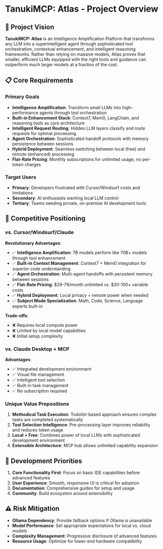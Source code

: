# TanukiMCP: Atlas - Project Overview

## 🎯 Project Vision
**TanukiMCP: Atlas** is an Intelligence Amplification Platform that transforms any LLM into a superintelligent agent through sophisticated tool orchestration, contextual enhancement, and intelligent reasoning frameworks. Rather than relying on massive models, Atlas proves that smaller, efficient LLMs equipped with the right tools and guidance can outperform much larger models at a fraction of the cost.

## 📋 Core Requirements

### Primary Goals
- **Intelligence Amplification**: Transform small LLMs into high-performance agents through tool orchestration
- **Built-in Enhancement Stack**: Context7, Mem0, LangChain, and reasoning tools as core architecture
- **Intelligent Request Routing**: Hidden LLM layers classify and route requests for optimal processing
- **Agent Orchestration**: Sophisticated handoff protocols with memory persistence between sessions
- **Hybrid Deployment**: Seamless switching between local (free) and remote (enhanced) processing
- **Flat-Rate Pricing**: Monthly subscriptions for unlimited usage, no per-token charges

### Target Users
- **Primary**: Developers frustrated with Cursor/Windsurf costs and limitations
- **Secondary**: AI enthusiasts wanting local LLM control
- **Tertiary**: Teams needing private, on-premise AI development tools

## 🚀 Competitive Positioning

### vs. Cursor/Windsurf/Claude
**Revolutionary Advantages**:
- ✅ **Intelligence Amplification**: 7B models perform like 70B+ models through tool enhancement
- ✅ **Built-in Context Management**: Context7 + Mem0 integration for superior code understanding
- ✅ **Agent Orchestration**: Multi-agent handoffs with persistent memory between sessions
- ✅ **Flat-Rate Pricing**: $29-79/month unlimited vs. $20-100+ variable costs
- ✅ **Hybrid Deployment**: Local privacy + remote power when needed
- ✅ **Subject Mode Specialization**: Math, Code, Science, Language experts built-in

**Trade-offs**:
- ❌ Requires local compute power
- ❌ Limited by local model capabilities
- ❌ Initial setup complexity

### vs. Claude Desktop + MCP
**Advantages**:
- ✅ Integrated development environment
- ✅ Visual file management
- ✅ Intelligent tool selection
- ✅ Built-in task management
- ✅ No subscription required

### Unique Value Propositions
1. **Methodical Task Execution**: Todolist-based approach ensures complex tasks are completed systematically
2. **Tool Selection Intelligence**: Pre-processing layer improves reliability and reduces token usage
3. **Local + Free**: Combines power of local LLMs with sophisticated development environment
4. **Extensible Architecture**: MCP hub allows unlimited capability expansion

## 📝 Development Priorities
1. **Core Functionality First**: Focus on basic IDE capabilities before advanced features
2. **User Experience**: Smooth, responsive UI is critical for adoption
3. **Documentation**: Comprehensive guides for setup and usage
4. **Community**: Build ecosystem around extensibility

## ⚠️ Risk Mitigation
- **Ollama Dependency**: Provide fallback options if Ollama is unavailable
- **Model Performance**: Set appropriate expectations for local vs. cloud models
- **Complexity Management**: Progressive disclosure of advanced features
- **Resource Usage**: Optimize for lower-end hardware compatibility